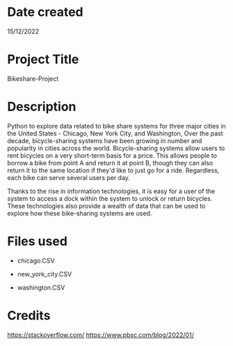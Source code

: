 

# Date created
15/12/2022

# Project Title
Bikeshare-Project

# Description

Python to explore data related to bike share systems for three major cities in the United States - Chicago, New York City, and Washington,
Over the past decade, bicycle-sharing systems have been growing in number and popularity in cities across the world. Bicycle-sharing systems allow users to rent bicycles on a very short-term basis for a price. This allows people to borrow a bike from point A and return it at point B, though they can also return it to the same location if they'd like to just go for a ride. Regardless, each bike can serve several users per day.

Thanks to the rise in information technologies, it is easy for a user of the system to access a dock within the system to unlock or return bicycles. These technologies also provide a wealth of data that can be used to explore how these bike-sharing systems are used.



# Files used

- chicago.CSV
* new_york_city.CSV
+ washington.CSV



# Credits
https://stackoverflow.com/
https://www.pbsc.com/blog/2022/01/
